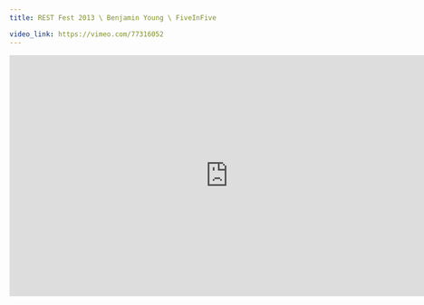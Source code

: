 ```yaml
---
title: REST Fest 2013 \ Benjamin Young \ FiveInFive

video_link: https://vimeo.com/77316052
---
```

<iframe src="https://player.vimeo.com/video/77316052?title=0&byline=0&portrait=0&badge=0&autopause=0&player_id=0" width="772" height="426" frameborder="0" title="REST Fest 2013 \ Benjamin Young \ FiveInFive" webkitallowfullscreen mozallowfullscreen allowfullscreen></iframe>